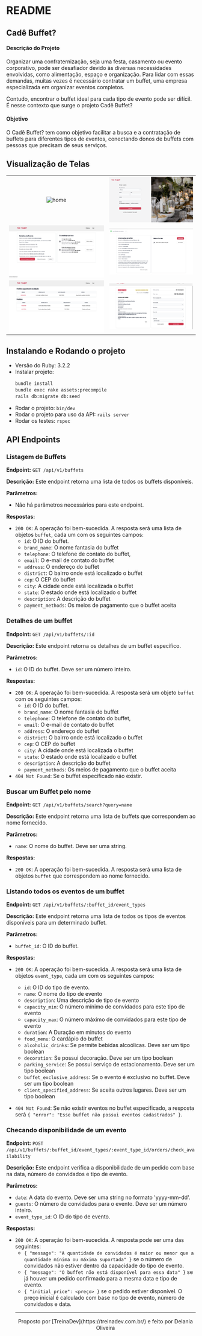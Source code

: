 # README

## Cadê Buffet?
#### Descrição do Projeto
Organizar uma confraternização, seja uma festa, casamento ou evento corporativo, pode ser desafiador devido às diversas necessidades envolvidas, como alimentação, espaço e organização. Para lidar com essas demandas, muitas vezes é necessário contratar um buffet, uma empresa especializada em organizar eventos completos.

Contudo, encontrar o buffet ideal para cada tipo de evento pode ser difícil. É nesse contexto que surge o projeto Cadê Buffet?

#### Objetivo
O Cadê Buffet? tem como objetivo facilitar a busca e a contratação de buffets para diferentes tipos de eventos, conectando donos de buffets com pessoas que precisam de seus serviços.

## Visualização de Telas 

| | |
|:-------------------------:|:-------------------------:|
|<img src="/screenshots/home.png" width="100%" alt="home"/> | <img src="/screenshots/signup.png" width="100%" alt="signup"/>|
|<img src="/screenshots/event-details.png" width="100%" alt="event-details"/> | <img src="/screenshots/buffet-details.png" width="100%" alt="event-details"/>|  
|<img src="/screenshots/orders.png" width="100%" alt="orders"/> | <img src="/screenshots/order-details.png" width="100%" alt="order-details"/>| 


## Instalando e Rodando o projeto

* Versão do Ruby: 3.2.2
* Instalar projeto: 
  ```bash
  bundle install
  bundle exec rake assets:precompile
  rails db:migrate db:seed
  ```
* Rodar o projeto: `bin/dev`
* Rodar o projeto para uso da API: `rails server`
* Rodar os testes: `rspec`

## API Endpoints

### Listagem de Buffets

**Endpoint:** `GET /api/v1/buffets`

**Descrição:** Este endpoint retorna uma lista de todos os buffets disponíveis.

**Parâmetros:**

- Não há parâmetros necessários para este endpoint.

**Respostas:**

- `200 OK`: A operação foi bem-sucedida. A resposta será uma lista de objetos `buffet`, cada um com os seguintes campos:
  - `id`: O ID do buffet.
  - `brand_name`: O nome fantasia do buffet
  - `telephone`: O telefone de contato do buffet,
  - `email`: O e-mail de contato do buffet
  - `address`: O endereço do buffet
  - `district`: O bairro onde está localizado o buffet
  - `cep`: O CEP do buffet
  - `city`: A cidade onde está localizada o buffet
  - `state`: O estado onde está localizado o buffet
  - `description`: A descrição do buffet
  - `payment_methods`: Os meios de pagamento que o buffet aceita

### Detalhes de um buffet

**Endpoint:** `GET /api/v1/buffets/:id`

**Descrição:** Este endpoint retorna os detalhes de um buffet específico.

**Parâmetros:**

- `id`: O ID do buffet. Deve ser um número inteiro.

**Respostas:**

- `200 OK`: A operação foi bem-sucedida. A resposta será um objeto `buffet` com os seguintes campos:
  - `id`: O ID do buffet.
  - `brand_name`: O nome fantasia do buffet
  - `telephone`: O telefone de contato do buffet,
  - `email`: O e-mail de contato do buffet
  - `address`: O endereço do buffet
  - `district`: O bairro onde está localizado o buffet
  - `cep`: O CEP do buffet
  - `city`: A cidade onde está localizada o buffet
  - `state`: O estado onde está localizado o buffet
  - `description`: A descrição do buffet
  - `payment_methods`: Os meios de pagamento que o buffet aceita
- `404 Not Found`: Se o buffet especificado não existir.

### Buscar um Buffet pelo nome

**Endpoint:** `GET /api/v1/buffets/search?query=name`

**Descrição:** Este endpoint retorna uma lista de buffets que correspondem ao nome fornecido.

**Parâmetros:**

- `name`: O nome do buffet. Deve ser uma string.

**Respostas:**

- `200 OK`: A operação foi bem-sucedida. A resposta será uma lista de objetos `buffet` que correspondem ao nome fornecido.

### Listando todos os eventos de um buffet

**Endpoint:** `GET /api/v1/buffets/:buffet_id/event_types`

**Descrição:** Este endpoint retorna uma lista de todos os tipos de eventos disponíveis para um determinado buffet.

**Parâmetros:**

- `buffet_id`: O ID do buffet.

**Respostas:**

- `200 OK`: A operação foi bem-sucedida. A resposta será uma lista de objetos `event_type`, cada um com os seguintes campos:
  - `id`: O ID do tipo de evento.
  - `name`: O nome do tipo de evento
  - `description`: Uma descrição de tipo de evento
  - `capacity_min`: O número mínimo de convidados para este tipo de evento
  - `capacity_max`: O número máximo de convidados para este tipo de evento
  - `duration`: A Duração em minutos do evento
  - `food_menu`: O cardápio do buffet
  - `alcoholic_drinks`: Se permite bebidas alcoólicas. Deve ser um tipo boolean
  - `decoration`: Se possui decoração. Deve ser um tipo boolean
  - `parking_service`: Se possui serviço de estacionamento. Deve ser um tipo boolean
  - `buffet_exclusive_address`: Se o evento é exclusivo no buffet. Deve ser um tipo boolean
  - `client_specified_address`: Se aceita outros lugares. Deve ser um tipo boolean

- `404 Not Found`: Se não existir eventos no buffet especificado, a resposta será `{ "error": "Esse buffet não possui eventos cadastrados" }`.


### Checando disponibilidade de um evento

**Endpoint:** `POST /api/v1/buffets/:buffet_id/event_types/:event_type_id/orders/check_availability`

**Descrição:** Este endpoint verifica a disponibilidade de um pedido com base na data, número de convidados e tipo de evento.

**Parâmetros:**

- `date`: A data do evento. Deve ser uma string no formato 'yyyy-mm-dd'.
- `guests`: O número de convidados para o evento. Deve ser um número inteiro.
- `event_type_id`: O ID do tipo de evento.

**Respostas:**

- `200 OK`: A operação foi bem-sucedida. A resposta pode ser uma das seguintes:
  - `{ "message": "A quantidade de convidados é maior ou menor que a quantidade mínima ou máxima suportada" }` 
  se o número de convidados não estiver dentro da capacidade do tipo de evento.
  - `{ "message": "O buffet não está disponível para essa data" }` 
  se já houver um pedido confirmado para a mesma data e tipo de evento.
  - `{ "initial_price": <preço> }` 
  se o pedido estiver disponível. O preço inicial é calculado com base no tipo de evento, número de convidados e data.
  ---
  <center>Proposto por [TreinaDev](https://treinadev.com.br/) e feito por Delania Oliveira</center>